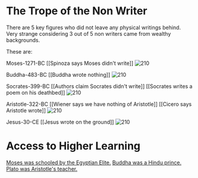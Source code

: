 # The Trope of the Non Writer

There are 5 key figures who did not leave any physical writings behind.
Very strange considering 3 out of 5 non writers came from wealthy backgrounds.

These are: 

Moses-1271-BC 
[[Spinoza says Moses didn't write]]
![210](https://upload.wikimedia.org/wikipedia/commons/thumb/1/14/Guido_Reni_-_Moses_with_the_Tables_of_the_Law_-_WGA19289.jpg/220px-Guido_Reni_-_Moses_with_the_Tables_of_the_Law_-_WGA19289.jpg)

Buddha-483-BC
[[Buddha wrote nothing]]
![210](https://upload.wikimedia.org/wikipedia/commons/thumb/f/ff/Buddha_in_Sarnath_Museum_%28Dhammajak_Mutra%29.jpg/220px-Buddha_in_Sarnath_Museum_%28Dhammajak_Mutra%29.jpg)

Socrates-399-BC
[[Authors claim Socrates didn't write]] 
[[Socrates writes a poem on his deathbed]]
![210](https://upload.wikimedia.org/wikipedia/commons/thumb/b/bc/Socrate_du_Louvre.jpg/220px-Socrate_du_Louvre.jpg)

Aristotle-322-BC 
[[Wiener says we have nothing of Aristotle]]
[[Cicero says Aristotle wrote]]
![210](https://upload.wikimedia.org/wikipedia/commons/thumb/a/ae/Aristotle_Altemps_Inv8575.jpg/220px-Aristotle_Altemps_Inv8575.jpg)

Jesus-30-CE 
[[Jesus wrote on the ground]]
![210](https://upload.wikimedia.org/wikipedia/commons/thumb/4/4a/Spas_vsederzhitel_sinay.jpg/220px-Spas_vsederzhitel_sinay.jpg)

# Access to Higher Learning
[Moses was schooled by the Egyptian Elite.](https://biblehub.com/acts/7-22.htm)
[Buddha was a Hindu prince.](https://www.kansas.com/living/religion/article1136348.html#:~:text=Buddha%20was%20born%20around%20560,become%20a%20great%20religious%20leader.)
[Plato was Aristotle's teacher.](https://www.britannica.com/biography/Aristotle)

